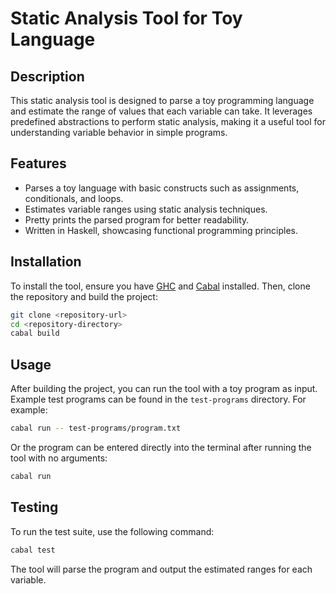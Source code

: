 
# Static Analysis Tool for Toy Language

## Description
This static analysis tool is designed to parse a toy programming language and estimate the range of values that each variable can take. It leverages predefined abstractions to perform static analysis, making it a useful tool for understanding variable behavior in simple programs.

## Features
- Parses a toy language with basic constructs such as assignments, conditionals, and loops.
- Estimates variable ranges using static analysis techniques.
- Pretty prints the parsed program for better readability.
- Written in Haskell, showcasing functional programming principles.

## Installation
To install the tool, ensure you have [GHC](https://www.haskell.org/ghc/) and [Cabal](https://www.haskell.org/cabal/) installed. Then, clone the repository and build the project:

```bash
git clone <repository-url>
cd <repository-directory>
cabal build
```

## Usage
After building the project, you can run the tool with a toy program as input. 
Example test programs can be found in the `test-programs` directory.
For example:

```bash
cabal run -- test-programs/program.txt
```

Or the program can be entered directly into the terminal after running the tool with no arguments:

```bash
cabal run
```

## Testing
To run the test suite, use the following command:

```bash
cabal test
```

The tool will parse the program and output the estimated ranges for each variable.

